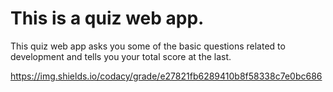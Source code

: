 
# This is a quiz web app.

This quiz web app asks you some of the basic questions related to development and tells you your total score at the last.


https://img.shields.io/codacy/grade/e27821fb6289410b8f58338c7e0bc686
